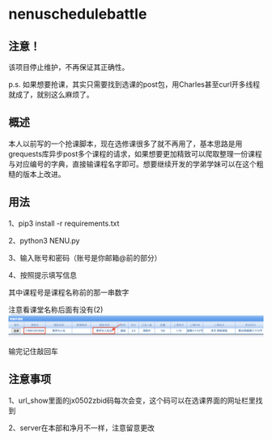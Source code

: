 # nenuschedulebattle

## 注意！
该项目停止维护，不再保证其正确性。

p.s. 如果想要抢课，其实只需要找到选课的post包，用Charles甚至curl开多线程就成了，就别这么麻烦了。

## 概述
本人以前写的一个抢课脚本，现在选修课很多了就不再用了，基本思路是用grequests库异步post多个课程的请求，如果想要更加精致可以爬取整理一份课程与对应编号的字典，直接输课程名字即可。想要继续开发的学弟学妹可以在这个粗糙的版本上改进。

## 用法
1、pip3 install -r requirements.txt

2、python3 NENU.py

3、输入账号和密码（账号是你邮箱@前的部分）

4、按照提示填写信息

其中课程号是课程名称前的那一串数字

注意看课堂名称后面有没有(2)
![image](https://github.com/zhangxm99/nenuschedulebattel/blob/master/pic.png)

输完记住敲回车

## 注意事项
1、url_show里面的jx0502zbid码每次会变，这个码可以在选课界面的网址栏里找到

2、server在本部和净月不一样，注意留意更改
